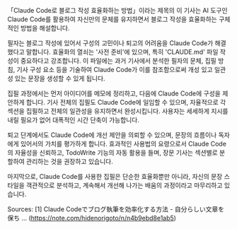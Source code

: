 「Claude Code로 블로그 작성 효율화하는 방법」이라는 제목의 이 기사는 AI 도구인 Claude Code를 활용하여 자신만의 문체를 유지하면서 블로그 작성을 효율화하는 구체적인 방법을 해설합니다.

필자는 블로그 작성에 있어서 구성의 고민이나 퇴고의 어려움을 Claude Code가 해결했다고 말합니다. 효율화의 열쇠는 '사전 준비'에 있으며, 특히 'CLAUDE.md' 파일 작성이 중요하다고 강조합니다. 이 파일에는 과거 기사에서 분석한 필자의 문체, 집필 방침, 기사 구성 요소 등을 기술하여 Claude Code가 이를 참조함으로써 개성 있고 일관성 있는 문장을 생성할 수 있게 됩니다.

집필 과정에서는 먼저 아이디어를 메모에 정리하고, 다음에 Claude Code에 구성을 제안하게 합니다. 기사 전체의 집필도 Claude Code에 일임할 수 있으며, 자율적으로 각 섹션을 집필하고 전체의 일관성을 유지하면서 완성시킵니다. 사용자는 세세하게 지시를 내릴 필요가 없어 대폭적인 시간 단축이 가능합니다.

퇴고 단계에서도 Claude Code에 개선 제안을 의뢰할 수 있으며, 문장의 흐름이나 독자에게 있어서의 가치를 평가하게 합니다. 효과적인 사용법의 요령으로서 Claude Code의 자율성을 신뢰하고, TodoWrite 기능의 자동 활용을 들며, 장문 기사는 섹션별로 분할하여 관리하는 것을 권장하고 있습니다.

마지막으로, Claude Code를 사용한 집필은 단순한 효율화뿐만 아니라, 자신의 문장 스타일을 객관적으로 분석하고, 계속해서 개선해 나가는 배움의 과정이라고 마무리하고 있습니다.

Sources:
[1] Claude Codeでブログ執筆を効率化する方法 - 自分らしい文章を保ち ... (https://note.com/hidenorigoto/n/n4b9ebd8e1ab5)